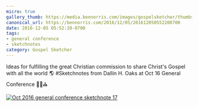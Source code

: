 ```yaml
---
micro: true
gallery_thumb: https://media.bennorris.com/images/gospelsketcher/thumbs/oct-16-2-oaks.jpg
canonical_url: https://bennorris.com/2016/12/05/201612050552200700
date: 2016-12-05 05:52:20-0700
tags:
- general conference
- sketchnotes
category: Gospel Sketcher
---
```


Ideas for fulfilling the great Christian commission to share Christ's Gospel with all the world 🌎
#Sketchnotes from Dallin H. Oaks at Oct 16 General Conference ✍🏼⛪️

[![Oct 2016 general conference sketchnote 17](https://media.bennorris.com/images/gospelsketcher/general-conference/oct-2016/oct-16-2-oaks.jpg)](https://media.bennorris.com/images/gospelsketcher/general-conference/oct-2016/oct-16-2-oaks.jpg)